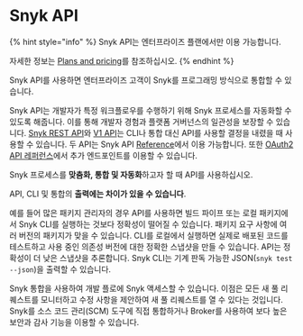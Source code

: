 # Snyk API

{% hint style="info" %}
Snyk API는 엔터프라이즈 플랜에서만 이용 가능합니다.&#x20;

자세한 정보는 [Plans and pricing](https://snyk.io/plans)를 참조하십시오.
{% endhint %}

Snyk API를 사용하면 엔터프라이즈 고객이 Snyk를 프로그래밍 방식으로 통합할 수 있습니다.

Snyk API는 개발자가 특정 워크플로우를 수행하기 위해 Snyk 프로세스를 자동화할 수 있도록 해줍니다. 이를 통해 개발자 경험과 플랫폼 거버넌스의 일관성을 보장할 수 있습니다. [Snyk REST API](rest-api/about-the-rest-api.md)와 [V1 API](v1-api.md)는 CLI나 통합 대신 API를 사용할 결정을 내렸을 때 사용할 수 있습니다. 두 API는 Snyk API [Reference](reference/)에서 이용 가능합니다. 또한 [OAuth2 API 레퍼런스](oauth2-api.md)에서 추가 엔드포인트를 이용할 수 있습니다.

Snyk 프로세스를 **맞춤화, 통합 및 자동화**하고자 할 때 API를 사용하십시오.

API, CLI 및 통합의 **출력에는 차이가 있을 수 있습니다**.

예를 들어 많은 패키지 관리자의 경우 API를 사용하면 빌드 파이프 또는 로컬 패키지에서 Snyk CLI를 실행하는 것보다 정확성이 떨어질 수 있습니다. 패키지 요구 사항에 여러 버전의 패키지가 맞을 수 있습니다. CLI를 로컬에서 실행하면 실제로 배포된 코드를 테스트하고 사용 중인 의존성 버전에 대한 정확한 스냅샷을 만들 수 있습니다. API는 정확성이 더 낮은 스냅샷을 추론합니다. Snyk CLI는 기계 판독 가능한 JSON(`snyk test --json`)을 출력할 수 있습니다.

Snyk 통합을 사용하여 개발 플로에 Snyk 액세스할 수 있습니다. 이점은 모든 새 풀 리퀘스트를 모니터하고 수정 사항을 제안하여 새 풀 리퀘스트를 열 수 있다는 것입니다. Snyk를 소스 코드 관리(SCM) 도구에 직접 통합하거나 Broker를 사용하여 보다 높은 보안과 감사 기능을 이용할 수 있습니다.